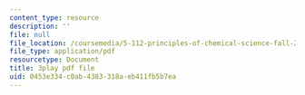 ```yaml
---
content_type: resource
description: ''
file: null
file_location: /coursemedia/5-112-principles-of-chemical-science-fall-2005/0453e334c0ab4383318aeb411fb5b7ea_QyishgPCBfg.pdf
file_type: application/pdf
resourcetype: Document
title: 3play pdf file
uid: 0453e334-c0ab-4383-318a-eb411fb5b7ea
---
```


